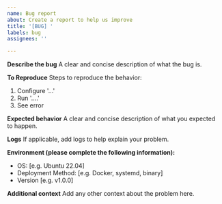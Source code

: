 ```yaml
---
name: Bug report
about: Create a report to help us improve
title: '[BUG] '
labels: bug
assignees: ''

---
```


**Describe the bug**
A clear and concise description of what the bug is.

**To Reproduce**
Steps to reproduce the behavior:
1. Configure '...'
2. Run '....'
3. See error

**Expected behavior**
A clear and concise description of what you expected to happen.

**Logs**
If applicable, add logs to help explain your problem.

**Environment (please complete the following information):**
 - OS: [e.g. Ubuntu 22.04]
 - Deployment Method: [e.g. Docker, systemd, binary]
 - Version [e.g. v1.0.0]

**Additional context**
Add any other context about the problem here. 